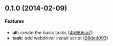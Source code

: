 <a name="0.1.0"></a>
## 0.1.0 (2014-02-09)


#### Features

* **all:** create the basic tasks ([4b989ca7](https://github.com/eddiemonge/grunt-protractor/commit/4b989ca7c49458434b8afa3db9653447a4d399ff))
* **task:** add webdriver install script ([28ded093](https://github.com/eddiemonge/grunt-protractor/commit/28ded093f69af61aa4c91310b026af0996b1c0bb))


